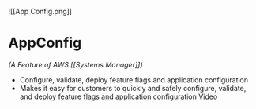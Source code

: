 ![[App Config.png]]
# AppConfig
*(A Feature of AWS [[Systems Manager]])*
- Configure, validate, deploy feature flags and application configuration
- Makes it easy for customers to quickly and safely configure, validate, and deploy feature flags and application configuration
[Video](https://www.youtube.com/watch?v=rL_e6W6SlMM&ab_channel=AmazonWebServices)

